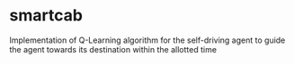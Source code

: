# smartcab
Implementation of Q-Learning algorithm for the self-driving agent to guide the agent towards its destination within the allotted time
